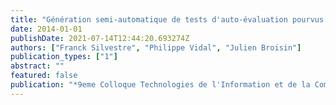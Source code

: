 ```yaml
---
title: "Génération semi-automatique de tests d'auto-évaluation pourvus de feedback résultant de la prise de notes collaborative"
date: 2014-01-01
publishDate: 2021-07-14T12:44:20.693274Z
authors: ["Franck Silvestre", "Philippe Vidal", "Julien Broisin"]
publication_types: ["1"]
abstract: ""
featured: false
publication: "*9eme Colloque Technologies de l'Information et de la Communication pour l'Enseignement (TICE 2014)*"
---
```



